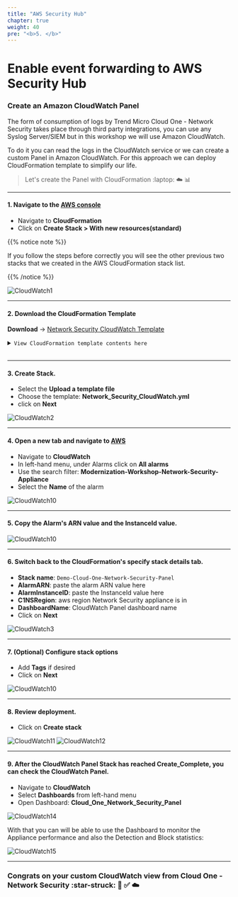 ```yaml
---
title: "AWS Security Hub"
chapter: true
weight: 40
pre: "<b>5. </b>"
---
```


# Enable event forwarding to AWS Security Hub

### Create an Amazon CloudWatch Panel

The form of consumption of logs by Trend Micro Cloud One - Network Security takes place through third party integrations, you can use any Syslog Server/SIEM but in this workshop we will use Amazon CloudWatch.

To do it you can read the logs in the CloudWatch service or we can create a custom Panel in Amazon CloudWatch. For this approach we can deploy CloudFormation template to simplify our life.

> Let's create the Panel with CloudFormation :laptop: :cloud: :bar_chart:

---

#### 1. Navigate to the [AWS console](aws.amazon.com/) 
- Navigate to **CloudFormation**
- Click on **Create Stack > With new resources(standard)**

{{% notice note %}}
<p style='text-align: left;'>
If you follow the steps before correctly you will see the other previous two stacks that we created in the AWS CloudFormation stack list.
</p>
{{% /notice %}}

![CloudWatch1](/images/CF1.png)

---

#### 2. Download the CloudFormation Template

**Download** -> [Network Security CloudWatch Template](/cft/Network_Security_CloudWatch.yml)

<details><summary markdown="span"><code>View CloudFormation template contents here</code></summary>

```
AWSTemplateFormatVersion: "2010-09-09"
Description: Creates Cloudwatch Dashboard for Cloud One Network Security
Parameters:
  DashboardName:
    Description: Insert the Name for the CloudWatch Panel
    Type: String
    Default: Cloud_One_Network_Security_Panel
  AlarmInstanceID:
    Description: Insert the Instance ID of Network Security Instance
    Type: String
  AlarmARN:
    Description: Insert the ARN for the Network Security Instance Alarm
    Type: String
  C1NSRegion:
    Description: Insert the Region where the Network Security Instance sits
    Type: String
    Default: us-east-1
Resources:
  BasicDashboard:
    Type: AWS::CloudWatch::Dashboard
    Properties:
      DashboardName: !Ref DashboardName
      DashboardBody:
        Fn::Sub: '{
              "widgets": [
                 {
                     "type": "alarm",
                     "x":0,
                     "y":0,
                     "width": 12,
                     "height": 3,
                     "properties": {
                         "alarms": [
                           "${AlarmARN}"
                           ],
                         "region": [
                           "${C1NSRegion}"
                           ],
                         "period": 60,
                         "title": "Cloud One Network Security - Status"
                     }
                  },
                  {
                     "type": "metric",
                     "x":0,
                     "y":4,
                     "width": 24,
                     "height": 6,
                     "properties": {
                         "region":"${C1NSRegion}",
                         "metrics": [
                            [ "AWS/EC2", "CPUUtilization", "InstanceId", "${AlarmInstanceID}" ],
                            [ ".", "NetworkIn", ".", "." ],
                            [ ".", "NetworkOut", ".", "." ],
                            [ ".", "NetworkPacketsIn", ".", "." ],
                            [ ".", "NetworkPacketsOut", ".", "." ],
                            [ ".", "StatusCheckFailed_System", ".", "." ],
                            [ ".", "StatusCheckFailed_Instance", ".", "." ]
                         ],
                         "view": "singleValue",
                         "period": 60,
                         "title": "Cloud One Network Security - Statistics",
                         "stat": "Average"
                     }
                  },
                  {
                     "type": "metric",
                     "x":0,
                     "y":11,
                     "width": 14,
                     "height": 6,
                     "properties": {
                         "region":"${C1NSRegion}",
                         "metrics": [
                            [ "AWS/EC2", "NetworkIn", "InstanceId", "${AlarmInstanceID}" ],
                            [ ".", "NetworkOut", ".", "." ]
                         ],
                         "view": "timeSeries",
                         "period": 60,
                         "title": "Data Transfered Bytes",
                         "stat": "Average"
                     }
                  },
                  {
                     "type": "metric",
                     "x":16,
                     "y":11,
                     "width": 8,
                     "height": 6,
                     "properties": {
                         "region":"${C1NSRegion}",
                         "metrics": [
                            [ "AWS/EC2", "NetworkIn", "InstanceId", "${AlarmInstanceID}" ],
                            [ ".", "NetworkOut", ".", "." ]
                         ],
                         "view": "singleValue",
                         "period": 60,
                         "title": "Bytes Consumed",
                         "stat": "Sum",
                         "setPeriodToTimeRange": true
                     }
                  },
                  {
                     "type": "metric",
                     "x":0,
                     "y":18,
                     "width": 14,
                     "height": 6,
                     "properties": {
                         "region":"${C1NSRegion}",
                         "metrics": [
                            [ "AWS/EC2", "NetworkPacketsIn", "InstanceId", "${AlarmInstanceID}" ],
                            [ ".", "NetworkPacketsOut", ".", "." ]
                         ],
                         "view": "timeSeries",
                         "period": 60,
                         "title": "Packets Transfered",
                         "stat": "Average"
                     }
                  },
                  {
                     "type": "metric",
                     "x":16,
                     "y":18,
                     "width": 8,
                     "height": 6,
                     "properties": {
                         "region":"${C1NSRegion}",
                         "metrics": [
                            [ "AWS/EC2", "NetworkPacketsIn", "InstanceId", "${AlarmInstanceID}" ],
                            [ ".", "NetworkPacketsOut", ".", "." ]
                         ],
                         "view": "singleValue",
                         "period": 60,
                         "title": "Packets Transfered",
                         "stat": "Sum",
                         "setPeriodToTimeRange": true
                     }
                  },
                  {
                     "type": "log",
                     "x":0,
                     "y":24,
                     "width": 24,
                     "height": 6,
                     "properties": {
                         "region":"${C1NSRegion}",
                         "view": "bar",
                         "period": 60,
                         "title": "Cloud One Network Security - BLOCK Action",
                         "stat": "Sum",
                         "query": "SOURCE \u0027network_security_logs\u0027 | fields @timestamp, @message \n| sort @timestamp desc \n| limit 20 \n| filter @message like \"Block\" \n| filter @message not like \"IP Reputation\" \n| stats count() by bin(30s) "
                     }
                  },
                  {
                     "type": "log",
                     "x":0,
                     "y":31,
                     "width": 24,
                     "height": 6,
                     "properties": {
                         "region":"${C1NSRegion}",
                         "view": "table",
                         "period": 60,
                         "title": "Cloud One Network Security - BLOCK Action",
                         "stat": "Sum",
                         "query": "SOURCE \u0027network_security_logs\u0027 | fields @timestamp, @message \n| sort @timestamp desc \n| limit 20 \n| filter @message like \"Block\" \n| filter @message not like \"IP Reputation\" "
                     }
                  },
                  {
                     "type": "log",
                     "x":0,
                     "y":38,
                     "width": 24,
                     "height": 6,
                     "properties": {
                         "region":"${C1NSRegion}",
                         "view": "bar",
                         "period": 60,
                         "title": "Cloud One Network Security - PERMIT Action",
                         "stat": "Sum",
                         "query": "SOURCE \u0027network_security_logs\u0027 | fields @timestamp, @message \n| sort @timestamp desc \n| limit 20 \n| filter @message like \"Permit\" \n| filter @message not like \"IP Reputation\" \n| stats count() by bin(30s) "
                     }
                  },
                  {
                     "type": "log",
                     "x":0,
                     "y":45,
                     "width": 24,
                     "height": 6,
                     "properties": {
                         "region":"${C1NSRegion}",
                         "view": "table",
                         "period": 60,
                         "title": "Cloud One Network Security - PERMIT Action",
                         "stat": "Sum",
                         "query": "SOURCE \u0027network_security_logs\u0027 | fields @timestamp, @message \n| sort @timestamp desc \n| limit 20 \n| filter @message like \"Permit\" \n| filter @message not like \"IP Reputation\" "
                     }
                  },
                  {
                     "type": "log",
                     "x":0,
                     "y":52,
                     "width": 24,
                     "height": 6,
                     "properties": {
                         "region":"${C1NSRegion}",
                         "view": "bar",
                         "period": 60,
                         "title": "Cloud One Network Security - Geo BLOCK",
                         "stat": "Sum",
                         "query": "SOURCE \u0027network_security_logs\u0027 | fields @timestamp, @message \n| sort @timestamp desc \n| limit 20 \n| filter @message like \"Block\" \n| filter @message like \"IP Reputation\" \n| stats count() by bin(30s) "
                     }
                  },
                  {
                     "type": "log",
                     "x":0,
                     "y":59,
                     "width": 24,
                     "height": 6,
                     "properties": {
                         "region":"${C1NSRegion}",
                         "view": "table",
                         "period": 60,
                         "title": "Cloud One Network Security - Geo BLOCK",
                         "stat": "Sum",
                         "query": "SOURCE \u0027network_security_logs\u0027 | fields @timestamp, @message \n| sort @timestamp desc \n| limit 20 \n| filter @message like \"Block\" \n| filter @message like \"IP Reputation\" "
                     }
                  }
              ]
          }'
```

</details>
<br/>

---

#### 3. Create Stack.
- Select the **Upload a template file**
- Choose the template: **Network_Security_CloudWatch.yml**
- click on **Next**

![CloudWatch2](/images/Create_Stack.png)

---

#### 4. Open a new tab and navigate to [AWS](aws.amazon.com/)
- Navigate to **CloudWatch**
- In left-hand menu, under Alarms click on **All alarms**
- Use the search filter: **Modernization-Workshop-Network-Security-Appliance**
- Select the **Name** of the alarm

![CloudWatch10](/images/panel_details.png)

---

#### 5. Copy the Alarm's **ARN** value and the **InstanceId** value.

![CloudWatch10](/images/panel_values.png)

---

#### 6. Switch back to the CloudFormation's specify stack details tab.
- **Stack name**: <code>Demo-Cloud-One-Network-Security-Panel</code>
- **AlarmARN**: paste the alarm ARN value here
- **AlarmInstanceID**: paste the InstanceId value here
- **C1NSRegion**: aws region Network Security appliance is in
- **DashboardName**: CloudWatch Panel dashboard name
- Click on **Next**

![CloudWatch3](/images/Stack_Details.png)

---

#### 7. (Optional) Configure stack options
- Add **Tags** if desired 
- Click on **Next**

![CloudWatch10](/images/panel_tags.png)

---

#### 8. Review deployment.
- Click on **Create stack**

![CloudWatch11](/images/panel_review.png)
![CloudWatch12](/images/panel_review2.png)

---

#### 9. After the CloudWatch Panel Stack has reached Create_Complete, you can check the CloudWatch Panel.

- Navigate to **CloudWatch**
- Select **Dashboards** from left-hand menu
- Open Dashboard: **Cloud_One_Network_Security_Panel**

![CloudWatch14](/images/CW_Dash.png) 

With that you can will be able to use the Dashboard to monitor the Appliance performance and also the Detection and Block statistics:

![CloudWatch15](/images/cloudwatchpanel.png) 



--------

### Congrats on your custom CloudWatch view from Cloud One - Network Security :star-struck: :robot: :white_check_mark: :cloud:

